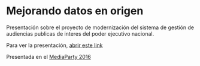 # Mejorando datos en origen

Presentación sobre el proyecto de modernización del sistema de gestión de audiencias publicas de interes del poder ejecutivo nacional.

Para ver la presentación, [abrir este link](https://datosgobar.github.io/mejorando_datos_en_origen)

Presentada en el [MediaParty 2016](https://hackshackersbamediaparty2016.sched.org/event/058ddc4a35eb0d5c1e0bfe69de323447)
